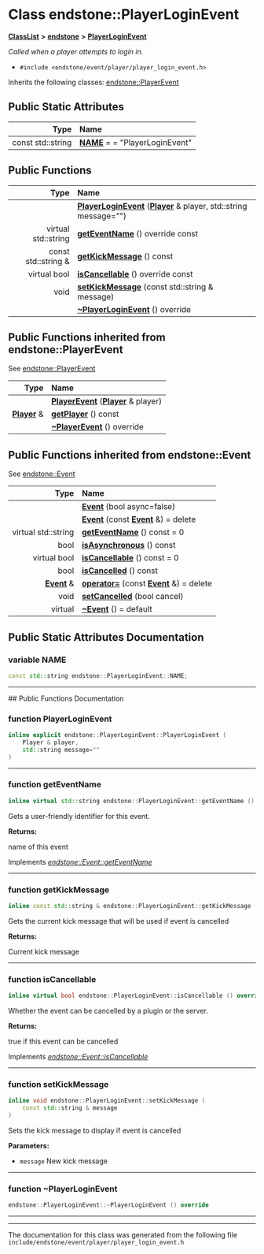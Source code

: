 

# Class endstone::PlayerLoginEvent



[**ClassList**](annotated.md) **>** [**endstone**](namespaceendstone.md) **>** [**PlayerLoginEvent**](classendstone_1_1PlayerLoginEvent.md)



_Called when a player attempts to login in._ 

* `#include <endstone/event/player/player_login_event.h>`



Inherits the following classes: [endstone::PlayerEvent](classendstone_1_1PlayerEvent.md)
































## Public Static Attributes

| Type | Name |
| ---: | :--- |
|  const std::string | [**NAME**](#variable-name)   = = "PlayerLoginEvent"<br> |










































## Public Functions

| Type | Name |
| ---: | :--- |
|   | [**PlayerLoginEvent**](#function-playerloginevent) ([**Player**](classendstone_1_1Player.md) & player, std::string message="") <br> |
| virtual std::string | [**getEventName**](#function-geteventname) () override const<br> |
|  const std::string & | [**getKickMessage**](#function-getkickmessage) () const<br> |
| virtual bool | [**isCancellable**](#function-iscancellable) () override const<br> |
|  void | [**setKickMessage**](#function-setkickmessage) (const std::string & message) <br> |
|   | [**~PlayerLoginEvent**](#function-playerloginevent) () override<br> |


## Public Functions inherited from endstone::PlayerEvent

See [endstone::PlayerEvent](classendstone_1_1PlayerEvent.md)

| Type | Name |
| ---: | :--- |
|   | [**PlayerEvent**](classendstone_1_1PlayerEvent.md#function-playerevent) ([**Player**](classendstone_1_1Player.md) & player) <br> |
|  [**Player**](classendstone_1_1Player.md) & | [**getPlayer**](classendstone_1_1PlayerEvent.md#function-getplayer) () const<br> |
|   | [**~PlayerEvent**](classendstone_1_1PlayerEvent.md#function-playerevent) () override<br> |


## Public Functions inherited from endstone::Event

See [endstone::Event](classendstone_1_1Event.md)

| Type | Name |
| ---: | :--- |
|   | [**Event**](classendstone_1_1Event.md#function-event-12) (bool async=false) <br> |
|   | [**Event**](classendstone_1_1Event.md#function-event-22) (const [**Event**](classendstone_1_1Event.md) &) = delete<br> |
| virtual std::string | [**getEventName**](classendstone_1_1Event.md#function-geteventname) () const = 0<br> |
|  bool | [**isAsynchronous**](classendstone_1_1Event.md#function-isasynchronous) () const<br> |
| virtual bool | [**isCancellable**](classendstone_1_1Event.md#function-iscancellable) () const = 0<br> |
|  bool | [**isCancelled**](classendstone_1_1Event.md#function-iscancelled) () const<br> |
|  [**Event**](classendstone_1_1Event.md) & | [**operator=**](classendstone_1_1Event.md#function-operator) (const [**Event**](classendstone_1_1Event.md) &) = delete<br> |
|  void | [**setCancelled**](classendstone_1_1Event.md#function-setcancelled) (bool cancel) <br> |
| virtual  | [**~Event**](classendstone_1_1Event.md#function-event) () = default<br> |
















































































## Public Static Attributes Documentation




### variable NAME 

```C++
const std::string endstone::PlayerLoginEvent::NAME;
```




<hr>
## Public Functions Documentation




### function PlayerLoginEvent 

```C++
inline explicit endstone::PlayerLoginEvent::PlayerLoginEvent (
    Player & player,
    std::string message=""
) 
```




<hr>



### function getEventName 

```C++
inline virtual std::string endstone::PlayerLoginEvent::getEventName () override const
```



Gets a user-friendly identifier for this event.




**Returns:**

name of this event 





        
Implements [*endstone::Event::getEventName*](classendstone_1_1Event.md#function-geteventname)


<hr>



### function getKickMessage 

```C++
inline const std::string & endstone::PlayerLoginEvent::getKickMessage () const
```



Gets the current kick message that will be used if event is cancelled




**Returns:**

Current kick message 





        

<hr>



### function isCancellable 

```C++
inline virtual bool endstone::PlayerLoginEvent::isCancellable () override const
```



Whether the event can be cancelled by a plugin or the server.




**Returns:**

true if this event can be cancelled 





        
Implements [*endstone::Event::isCancellable*](classendstone_1_1Event.md#function-iscancellable)


<hr>



### function setKickMessage 

```C++
inline void endstone::PlayerLoginEvent::setKickMessage (
    const std::string & message
) 
```



Sets the kick message to display if event is cancelled




**Parameters:**


* `message` New kick message 




        

<hr>



### function ~PlayerLoginEvent 

```C++
endstone::PlayerLoginEvent::~PlayerLoginEvent () override
```




<hr>

------------------------------
The documentation for this class was generated from the following file `include/endstone/event/player/player_login_event.h`

